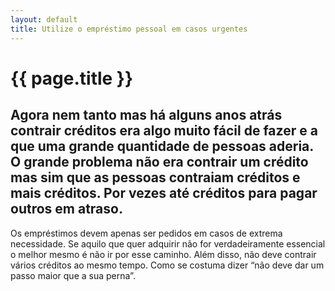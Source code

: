 ```yaml
---
layout: default
title: Utilize o empréstimo pessoal em casos urgentes
---
```


# {{ page.title }}

## Agora nem tanto mas há alguns anos atrás contrair créditos era algo muito fácil de fazer e a que uma grande quantidade de pessoas aderia. O grande problema não era contrair um crédito mas sim que as pessoas contraiam créditos e mais créditos. Por vezes até créditos para pagar outros em atraso.

Os empréstimos devem apenas ser pedidos em casos de extrema necessidade. Se aquilo que quer adquirir não for verdadeiramente essencial o melhor mesmo é não ir por esse caminho. Além disso, não deve contrair vários créditos ao mesmo tempo. Como se costuma dizer “não deve dar um passo maior que a sua perna”.
